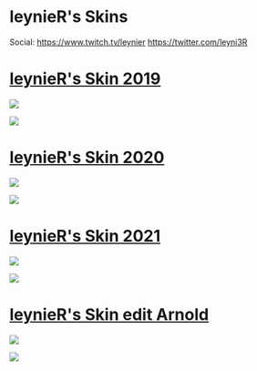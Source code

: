 # leynieR's Skins

Social:
https://www.twitch.tv/leynier
https://twitter.com/leyni3R

# [leynieR's Skin 2019](https://www.mediafire.com/file/hq3et2o9ikea16c/%23-Sama2019Edit.osk/file)

![](https://imgur.com/a/stcBRFd.jpg)

![](https://imgur.com/a/AMy3kPF.jpg)

# [leynieR's Skin 2020](https://www.mediafire.com/file/nvg9tv2h22a5kt9/-_%252B_%2523leynieR_SKin_2020_%252BMistake%252B.osk/file#leynieR+SKin+2020++Mistake+.osk/file)

![](https://imgur.com/a/G3xyAML.jpg)

![](https://imgur.com/a/L5ddXj8.jpg)

# [leynieR's Skin 2021](https://www.mediafire.com/file/jfs1epdt4semgxf/-_%252B_%2523leynieR_SKin_2021_%252BMistake%252B.osk/file#leynieR+SKin+2021++Mistake+.osk/file)

![](https://imgur.com/a/TUbN9Ns.jpg)

![](https://imgur.com/a/oanbBgY.jpg)

# [leynieR's Skin edit Arnold](https://www.mediafire.com/file/6vfyqxyhut5aeyy/-_%2523leynieR_Skin_%25E3%2580%258ESrry_Arnold_XD%25E3%2580%258F%2523_-.osk/file)

![](https://imgur.com/a/iCmVuMa.jpg)

![](https://imgur.com/a/P7NPHDG.jpg)
